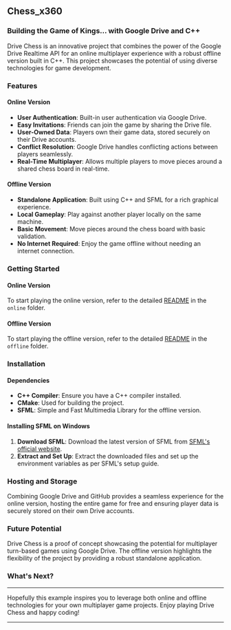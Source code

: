 ## Chess_x360

### Building the Game of Kings... with Google Drive and C++

Drive Chess is an innovative project that combines the power of the Google Drive Realtime API for an online multiplayer experience with a robust offline version built in C++. This project showcases the potential of using diverse technologies for game development.

### Features

#### Online Version
- **User Authentication**: Built-in user authentication via Google Drive.
- **Easy Invitations**: Friends can join the game by sharing the Drive file.
- **User-Owned Data**: Players own their game data, stored securely on their Drive accounts.
- **Conflict Resolution**: Google Drive handles conflicting actions between players seamlessly.
- **Real-Time Multiplayer**: Allows multiple players to move pieces around a shared chess board in real-time.

#### Offline Version
- **Standalone Application**: Built using C++ and SFML for a rich graphical experience.
- **Local Gameplay**: Play against another player locally on the same machine.
- **Basic Movement**: Move pieces around the chess board with basic validation.
- **No Internet Required**: Enjoy the game offline without needing an internet connection.

### Getting Started

#### Online Version

To start playing the online version, refer to the detailed [README](https://github.com/clouds1729/Chess_x360/blob/main/Offline/README.md) in the `online` folder.

#### Offline Version

To start playing the offline version, refer to the detailed [README](https://github.com/clouds1729/Chess_x360/blob/main/Online/README.md) in the `offline` folder.

### Installation

#### Dependencies

- **C++ Compiler**: Ensure you have a C++ compiler installed.
- **CMake**: Used for building the project.
- **SFML**: Simple and Fast Multimedia Library for the offline version.

#### Installing SFML on Windows

1. **Download SFML**: Download the latest version of SFML from [SFML's official website](https://www.sfml-dev.org/download.php).
2. **Extract and Set Up**: Extract the downloaded files and set up the environment variables as per SFML's setup guide.

### Hosting and Storage

Combining Google Drive and GitHub provides a seamless experience for the online version, hosting the entire game for free and ensuring player data is securely stored on their own Drive accounts.

### Future Potential

Drive Chess is a proof of concept showcasing the potential for multiplayer turn-based games using Google Drive. The offline version highlights the flexibility of the project by providing a robust standalone application.

### What's Next?

---

Hopefully this example inspires you to leverage both online and offline technologies for your own multiplayer game projects. Enjoy playing Drive Chess and happy coding!

---

